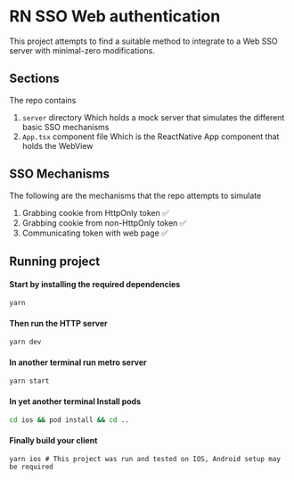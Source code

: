 # RN SSO Web authentication

This project attempts to find a suitable method to integrate to a Web SSO server with minimal-zero modifications.

## Sections
The repo contains
1. `server` directory
    Which holds a mock server that simulates the different basic SSO mechanisms
2. `App.tsx` component file
    Which is the ReactNative App component that holds the WebView

## SSO Mechanisms
The following are the mechanisms that the repo attempts to simulate

1. Grabbing cookie from HttpOnly token ✅
2. Grabbing cookie from non-HttpOnly token ✅
3. Communicating token with web page ✅

## Running project

#### Start by installing the required dependencies
```bash
yarn
```

#### Then run the HTTP server
```bash
yarn dev
```

#### In another terminal run metro server
```bash
yarn start
```

#### In yet another terminal Install pods
```bash
cd ios && pod install && cd ..
```

#### Finally build your client
```
yarn ios # This project was run and tested on IOS, Android setup may be required
```
